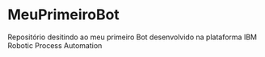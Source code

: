 # MeuPrimeiroBot
Repositório desitindo ao meu primeiro Bot desenvolvido na plataforma IBM Robotic Process Automation

